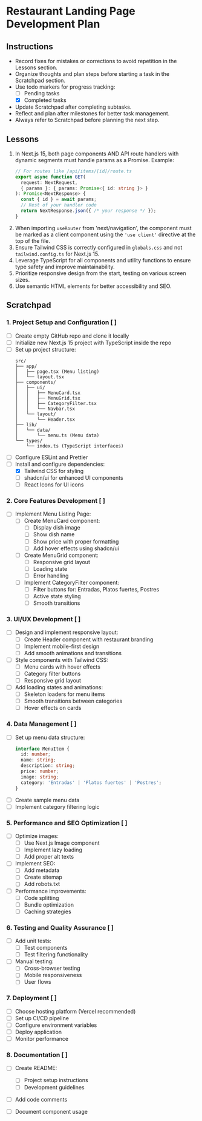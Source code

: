 # Restaurant Landing Page Development Plan

## Instructions

- Record fixes for mistakes or corrections to avoid repetition in the Lessons section.
- Organize thoughts and plan steps before starting a task in the Scratchpad section.
- Use todo markers for progress tracking:
  - [ ] Pending tasks
  - [X] Completed tasks
- Update Scratchpad after completing subtasks.
- Reflect and plan after milestones for better task management.
- Always refer to Scratchpad before planning the next step.

## Lessons

1. In Next.js 15, both page components AND API route handlers with dynamic segments must handle params as a Promise. Example:
   ```typescript
   // For routes like /api/items/[id]/route.ts
   export async function GET(
     request: NextRequest,
     { params }: { params: Promise<{ id: string }> }
   ): Promise<NextResponse> {
     const { id } = await params;
     // Rest of your handler code
     return NextResponse.json({ /* your response */ });
   }
   ```
2. When importing `useRouter` from 'next/navigation', the component must be marked as a client component using the `'use client'` directive at the top of the file.
3. Ensure Tailwind CSS is correctly configured in `globals.css` and not `tailwind.config.ts` for Next.js 15.
4. Leverage TypeScript for all components and utility functions to ensure type safety and improve maintainability.
5. Prioritize responsive design from the start, testing on various screen sizes.
6. Use semantic HTML elements for better accessibility and SEO.


## Scratchpad

### 1. Project Setup and Configuration [ ]

- [ ] Create empty GitHub repo and clone it locally
- [ ] Initialize new Next.js 15 project with TypeScript inside the repo
- [ ] Set up project structure:
  ```
  src/
  ├── app/
  │   ├── page.tsx (Menu listing)
  │   └── layout.tsx
  ├── components/
  │   ├── ui/
  │   │   ├── MenuCard.tsx
  │   │   ├── MenuGrid.tsx
  │   │   ├── CategoryFilter.tsx
  │   │   └── Navbar.tsx
  │   └── layout/
  │       └── Header.tsx
  ├── lib/
  │   └── data/
  │       └── menu.ts (Menu data)
  └── types/
      └── index.ts (TypeScript interfaces)
  ```
- [ ] Configure ESLint and Prettier
- [ ] Install and configure dependencies:
  - [X] Tailwind CSS for styling
  - [ ] shadcn/ui for enhanced UI components
  - [ ] React Icons for UI icons

### 2. Core Features Development [ ]

- [ ] Implement Menu Listing Page:
  - [ ] Create MenuCard component:
    - [ ] Display dish image
    - [ ] Show dish name
    - [ ] Show price with proper formatting
    - [ ] Add hover effects using shadcn/ui
  - [ ] Create MenuGrid component:
    - [ ] Responsive grid layout
    - [ ] Loading state
    - [ ] Error handling
  - [ ] Implement CategoryFilter component:
    - [ ] Filter buttons for: Entradas, Platos fuertes, Postres
    - [ ] Active state styling
    - [ ] Smooth transitions

### 3. UI/UX Development [ ]

- [ ] Design and implement responsive layout:
  - [ ] Create Header component with restaurant branding
  - [ ] Implement mobile-first design
  - [ ] Add smooth animations and transitions
- [ ] Style components with Tailwind CSS:
  - [ ] Menu cards with hover effects
  - [ ] Category filter buttons
  - [ ] Responsive grid layout
- [ ] Add loading states and animations:
  - [ ] Skeleton loaders for menu items
  - [ ] Smooth transitions between categories
  - [ ] Hover effects on cards

### 4. Data Management [ ]

- [ ] Set up menu data structure:
  ```typescript
  interface MenuItem {
    id: number;
    name: string;
    description: string;
    price: number;
    image: string;
    category: 'Entradas' | 'Platos fuertes' | 'Postres';
  }
  ```
- [ ] Create sample menu data
- [ ] Implement category filtering logic

### 5. Performance and SEO Optimization [ ]

- [ ] Optimize images:
  - [ ] Use Next.js Image component
  - [ ] Implement lazy loading
  - [ ] Add proper alt texts
- [ ] Implement SEO:
  - [ ] Add metadata
  - [ ] Create sitemap
  - [ ] Add robots.txt
- [ ] Performance improvements:
  - [ ] Code splitting
  - [ ] Bundle optimization
  - [ ] Caching strategies

### 6. Testing and Quality Assurance [ ]

- [ ] Add unit tests:
  - [ ] Test components
  - [ ] Test filtering functionality
- [ ] Manual testing:
  - [ ] Cross-browser testing
  - [ ] Mobile responsiveness
  - [ ] User flows

### 7. Deployment [ ]

- [ ] Choose hosting platform (Vercel recommended)
- [ ] Set up CI/CD pipeline
- [ ] Configure environment variables
- [ ] Deploy application
- [ ] Monitor performance

### 8. Documentation [ ]

- [ ] Create README:
  - [ ] Project setup instructions
  - [ ] Development guidelines
- [ ] Add code comments
- [ ] Document component usage


